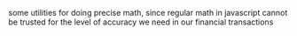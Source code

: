 some utilities for doing precise math, since regular math in javascript cannot be trusted for the level of accuracy we need in our financial transactions
